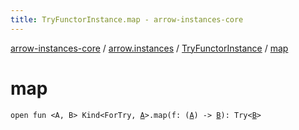 ```yaml
---
title: TryFunctorInstance.map - arrow-instances-core
---
```


[arrow-instances-core](../../index.html) / [arrow.instances](../index.html) / [TryFunctorInstance](index.html) / [map](./map.html)

# map

`open fun <A, B> Kind<ForTry, `[`A`](map.html#A)`>.map(f: (`[`A`](map.html#A)`) -> `[`B`](map.html#B)`): Try<`[`B`](map.html#B)`>`
